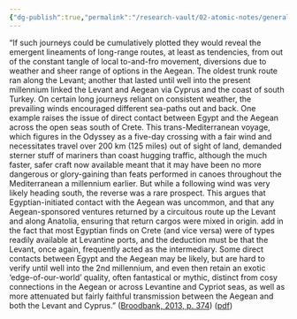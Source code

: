 ```yaml
---
{"dg-publish":true,"permalink":"/research-vault/02-atomic-notes/general-sailing-routes-in-the-eastern-mediterranean-2nd-millennium-bce/"}
---
```


“If such journeys could be cumulatively plotted they would reveal the emergent lineaments of long-range routes, at least as tendencies, from out of the constant tangle of local to-and-fro movement, diversions due to weather and sheer range of options in the Aegean. The oldest trunk route ran along the Levant; another that lasted until well into the present millennium linked the Levant and Aegean via Cyprus and the coast of south Turkey. On certain long journeys reliant on consistent weather, the prevailing winds encouraged different sea-paths out and back. One example raises the issue of direct contact between Egypt and the Aegean across the open seas south of Crete. This trans-Mediterranean voyage, which figures in the Odyssey as a five-day crossing with a fair wind and necessitates travel over 200 km (125 miles) out of sight of land, demanded sterner stuff of mariners than coast hugging traffic, although the much faster, safer craft now available meant that it may have been no more dangerous or glory-gaining than feats performed in canoes throughout the Mediterranean a millennium earlier. But while a following wind was very likely heading south, the reverse was a rare prospect. This argues that Egyptian-initiated contact with the Aegean was uncommon, and that any Aegean-sponsored ventures returned by a circuitous route up the Levant and along Anatolia, ensuring that return cargos were mixed in origin. add in the fact that most Egyptian finds on Crete (and vice versa) were of types readily available at Levantine ports, and the deduction must be that the Levant, once again, frequently acted as the intermediary. Some direct contacts between Egypt and the Aegean may be likely, but are hard to verify until well into the 2nd millennium, and even then retain an exotic ‘edge-of-our-world’ quality, often fantastical or mythic, distinct from cosy connections in the Aegean or across Levantine and Cypriot seas, as well as more attenuated but fairly faithful transmission between the Aegean and both the Levant and Cyprus.” ([Broodbank, 2013, p. 374](zotero://select/library/items/IR54JIQG)) ([pdf](zotero://open-pdf/library/items/85K7BT2G?page=350&annotation=T2XDSATY))
